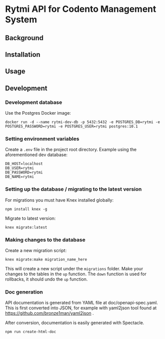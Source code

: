 # Rytmi API for Codento Management System

## Background

## Installation

## Usage

## Development

### Development database

Use the Postgres Docker image:

```
docker run -d --name rytmi-dev-db -p 5432:5432 -e POSTGRES_DB=rytmi -e POSTGRES_PASSWORD=rytmi -e POSTGRES_USER=rytmi postgres:10.1
```

### Setting environment variables

Create a `.env` file in the project root directory. Example using the aforementioned dev database:

```
DB_HOST=localhost
DB_USER=rytmi
DB_PASSWORD=rytmi
DB_NAME=rytmi
```

### Setting up the database / migrating to the latest version

For migrations you must have Knex installed globally:

```
npm install knex -g
```

Migrate to latest version:

```
knex migrate:latest
```

### Making changes to the database

Create a new migration script:

```
knex migrate:make migration_name_here
```

This will create a new script under the `migrations` folder. Make your changes to the tables in the `up` function. The `down` function is used for rollbacks, it should undo the `up` function.

### Doc generation

API documentation is generated from YAML file at doc/openapi-spec.yaml. This is first converted into JSON, for example with yaml2json tool found at https://github.com/bronze1man/yaml2json .

After conversion, documentation is easily generated with Spectacle.

```
npm run create-html-doc
```
